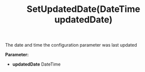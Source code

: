 ﻿---
uid: crmscript_ref_NSAudienceConfigParameter_SetUpdatedDate
title: SetUpdatedDate(DateTime updatedDate)
intellisense: NSAudienceConfigParameter.SetUpdatedDate
keywords: NSAudienceConfigParameter, GetUpdatedDate
so.topic: reference
---

The date and time the configuration parameter was last updated

**Parameter:** 
 - **updatedDate** DateTime

